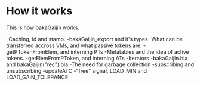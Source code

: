 How it works
============

This is how bakaGaijin works.

-Caching, id and stamp.
-bakaGaijin_export and it's types
-What can be transferred accross VMs, and what passive tokens are.
-getPTokenFromElem, and interning PTs
-Metatables and the idea of active tokens.
-getElemFromPToken, and interning ATs
-Iterators
-bakaGaijin.bla and bakaGaijin("rec").bla
-The need for garbage collection
-subscribing and unsubscribing
-updateATC
-"free" signal, LOAD_MIN and LOAD_GAIN_TOLERANCE